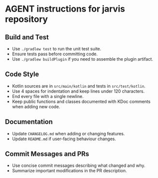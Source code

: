 # AGENT instructions for jarvis repository

## Build and Test
- Use `./gradlew test` to run the unit test suite.
- Ensure tests pass before committing code.
- Use `./gradlew buildPlugin` if you need to assemble the plugin artifact.

## Code Style
- Kotlin sources are in `src/main/kotlin` and tests in `src/test/kotlin`.
- Use 4 spaces for indentation and keep lines under 120 characters.
- End every file with a single newline.
- Keep public functions and classes documented with KDoc comments when adding new code.

## Documentation
- Update `CHANGELOG.md` when adding or changing features.
- Update `README.md` if user-facing behaviour changes.

## Commit Messages and PRs
- Use concise commit messages describing what changed and why.
- Summarize important modifications in the PR description.

